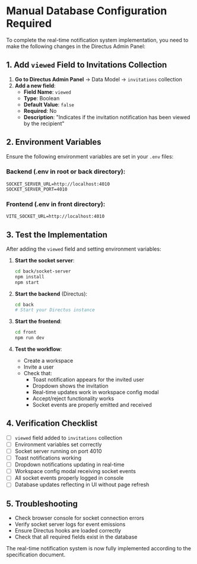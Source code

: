 # Manual Database Configuration Required

To complete the real-time notification system implementation, you need to make the following changes in the Directus Admin Panel:

## 1. Add `viewed` Field to Invitations Collection

1. **Go to Directus Admin Panel** → Data Model → `invitations` collection
2. **Add a new field**:
   - **Field Name**: `viewed`
   - **Type**: Boolean
   - **Default Value**: `false`
   - **Required**: No
   - **Description**: "Indicates if the invitation notification has been viewed by the recipient"

## 2. Environment Variables

Ensure the following environment variables are set in your `.env` files:

### Backend (.env in root or back directory):

```env
SOCKET_SERVER_URL=http://localhost:4010
SOCKET_SERVER_PORT=4010
```

### Frontend (.env in front directory):

```env
VITE_SOCKET_URL=http://localhost:4010
```

## 3. Test the Implementation

After adding the `viewed` field and setting environment variables:

1. **Start the socket server**:

   ```bash
   cd back/socket-server
   npm install
   npm start
   ```

2. **Start the backend** (Directus):

   ```bash
   cd back
   # Start your Directus instance
   ```

3. **Start the frontend**:

   ```bash
   cd front
   npm run dev
   ```

4. **Test the workflow**:
   - Create a workspace
   - Invite a user
   - Check that:
     - Toast notification appears for the invited user
     - Dropdown shows the invitation
     - Real-time updates work in workspace config modal
     - Accept/reject functionality works
     - Socket events are properly emitted and received

## 4. Verification Checklist

- [ ] `viewed` field added to `invitations` collection
- [ ] Environment variables set correctly
- [ ] Socket server running on port 4010
- [ ] Toast notifications working
- [ ] Dropdown notifications updating in real-time
- [ ] Workspace config modal receiving socket events
- [ ] All socket events properly logged in console
- [ ] Database updates reflecting in UI without page refresh

## 5. Troubleshooting

- Check browser console for socket connection errors
- Verify socket server logs for event emissions
- Ensure Directus hooks are loaded correctly
- Check that all required fields exist in the database

The real-time notification system is now fully implemented according to the specification document.
